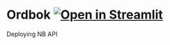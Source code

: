 # Ordbok   [![Open in Streamlit](https://static.streamlit.io/badges/streamlit_badge_black_white.svg)](https://share.streamlit.io/yoonsen/ordboksprosjektet/ordbok.py)

Deploying NB API
